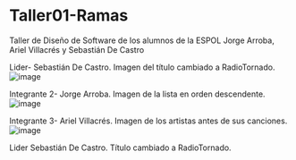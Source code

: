 # Taller01-Ramas
Taller de Diseño de Software de los alumnos de la ESPOL Jorge Arroba, Ariel  Villacrés y Sebastián De Castro

Lider- Sebastián De Castro. Imagen del título cambiado a RadioTornado.
![image](https://github.com/SDC202/Taller01-Ramas/assets/86426847/7c234470-ae36-400c-ad1b-43788c7ce0bb)

Integrante 2- Jorge Arroba. Imagen de la lista en orden descendente.
![image](https://github.com/SDC202/Taller01-Ramas/assets/149507738/ef7bdc3d-41af-45a4-ab1b-cacd555fe7b4)

Integrante 3- Ariel Villacrés. Imagen de los artistas antes de sus canciones.
![image](https://github.com/SDC202/Taller01-Ramas/assets/139426247/0b90e0d5-8b2d-4ba2-a072-c7a96d172db5)

Lider Sebastián De Castro. Título cambiado a RadioTornado.

